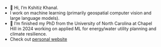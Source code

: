 - 👋 Hi, I’m Kshitiz Khanal.
- I work on machine learning (primarily geospatial computer vision and large language models).
- 🌱 I’m finished my PhD from the University of North Carolina at Chapel Hill in 2024 working on applied ML for energy/water utility planning and climate resilience.
- Check out [personal website](https://kshitizkhanal.com)

<!---
kshitizkhanal7/kshitizkhanal7 is a ✨ special ✨ repository because its `README.md` (this file) appears on your GitHub profile.
You can click the Preview link to take a look at your changes.
--->
